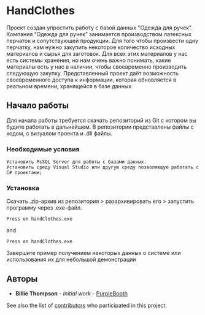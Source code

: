 # HandClothes

Проект создан упростить работу с базой данных "Одежда для ручек".
Компания “Одежда для ручек” занимается производством латексных перчаток и сопутствующей 
продукции. Для того чтобы произвести одну перчатку, нам нужно закупить некоторое количество 
исходных материалов и сырья для заготовок. Для всех этих материалов у нас есть системы 
хранения, но нам очень важно понимать, какие материалы есть у нас в наличии, чтобы 
своевременно производить следующую закупку.
Представленный проект даёт возможность своевременного доступа к информации, которая обновляется в реальном времени, хранящейся в базе данных.


## Начало работы

Для начала работы требуется скачать репозиторий из Git с котором вы будите работать в дальнейшем.
В репозитории представлены файлы с кодом, с визуалом проекта и .dll файлы. 

### Необходимые условия
```
Установить MsSQL Server для работы с базами данных.
Установить среду Visual Studio или другую среду позволяющую работать с С# проектами;
```

### Установка

Скачать .zip-архив из репозитория > разархивировать его > запустить программу через .exe-файл.

```
Press on handClothes.exe
```
and
```
Press on handClothes.exe
```

Завершите пример получением некоторых данных о системе или использования их для небольшой демонстрации

## Авторы

* **Billie Thompson** - *Initial work* - [PurpleBooth](https://github.com/PurpleBooth)

See also the list of [contributors](https://github.com/your/project/contributors) who participated in this project.
